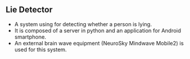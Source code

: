 <h2>Lie Detector</h2>

 - A system using for detecting whether a person is lying.  
 - It is composed of a server in python and an 
application for Android smartphone.  
 - An external brain wave equipment (NeuroSky Mindwave Mobile2) is used for this system.